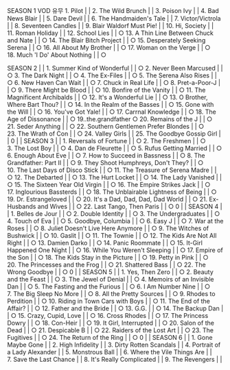 SEASON 1		VOD 유무
1. Pilot	|                 |
2. The Wild Brunch	|                 |
3. Poison Ivy	|                 |
4. Bad News Blair	|                 |
5. Dare Devil	|                 |
6. The Handmaiden's Tale	|                 |
7. Victor/Victrola	|                 |
8. Seventeen Candles	|                 |
9. Blair Waldorf Must Pie!	|                 |
10. Hi, Society	|                 |
11. Roman Holiday	|                 |
12. School Lies	|                 |	○
13. A Thin Line Between Chuck and Nate	|                 |	○
14. The Blair Bitch Project	|                 |	○
15. Desperately Seeking Serena	|                 |	○
16. All About My Brother	|                 |	○
17. Woman on the Verge	|                 |	○
18. Much 'I Do' About Nothing	|                 |	○

SEASON 2	|                 |
1. Summer Kind of Wonderful	|                 |	○
2. Never Been Marcused	|                 |	○
3. The Dark Night	|                 |	○
4. The Ex-Files	|                 |	○
5. The Serena Also Rises	|                 |	○
6. New Haven Can Wait	|                 |	○
7. Chuck in Real Life	|                 |	○
8. Pret-a-Poor-J	|                 |	○
9. There Might be Blood	|                 |	○
10. Bonfire of the Vanity	|                 |	○
11. The Magnificent Archibalds	|                 |	○
12. It's a Wonderful Lie	|                 |	○
13. O Brother, Where Bart Thou?	|                 |	○
14. In the Realm of the Basses	|                 |	○
15. Gone with the Will	|                 |	○
16. You've Got Yale!	|                 |	○
17. Carrnal Knowledge	|                 |	○
18. The Age of Dissonance	|                 |	○
19..the.grandfather		○
20. Remains of the J	|                 |	○
21. Seder Anything	|                 |	○
22. Southern Gentlemen Prefer Blondes	|                 |	○
23. The Wrath of Con	|                 |	○
24. Valley Girls	|                 |
25. The Goodbye Gossip Girl	|                 |
0	|                 |
SEASON 3	|                 |
1. Reversals of Fortune	|                 |	○
2. The Freshmen	|                 |	○
3. The Lost Boy	|                 |	○
4. Dan de Fleurette	|                 |	○
5. Rufus Getting Married	|                 |	○
6. Enough About Eve	|                 |	○
7. How to Succeed in Bassness	|                 |	○
8. The Grandfather: Part II	|                 |	○
9. They Shoot Humphreys, Don't They?	|                 |	○
10. The Last Days of Disco Stick	|                 |	○
11. The Treasure of Serena Madre	|                 |	○
12. The Debarted	|                 |	○
13. The Hurt Locket	|                 |	○
14. The Lady Vanished	|                 |	○
15. The Sixteen Year Old Virgin	|                 |	○
16. The Empire Strikes Jack	|                 |	○
17. Inglourious Bassterds	|                 |	○
18. The Unblairable Lightness of Being	|                 |	○
19. Dr. Estrangeloved	|                 |	○
20. It's a Dad, Dad, Dad, Dad World	|                 |	○
21. Ex-Husbands and Wives	|                 |	○
22. Last Tango, Then Paris	|                 |	○
0	|                 |
SEASON 4	|                 |
1. Belles de Jour	|                 |	○
2. Double Identity	|                 |	○
3. The Undergraduates	|                 |	○
4. Touch of Eva	|                 |	○
5. Goodbye, Columbia	|                 |	○
6. Easy J	|                 |	○
7. War at the Roses	|                 |	○
8. Juliet Doesn't Live Here Anymore	|                 |	○
9. The Witches of Bushwick	|                 |	○
10. Gaslit	|                 |	○
11. The Townie	|                 |	○
12. The Kids Are Not All Right	|                 |	○
13. Damien Darko	|                 |	○
14. Panic Roommate	|                 |	○
15. It-Girl Happened One Night	|                 |	○
16. While You Weren't Sleeping	|                 |	○
17. Empire of the Son	|                 |	○
18. The Kids Stay in the Picture	|                 |	○
19. Petty in Pink	|                 |	○
20. The Princesses and the Frog	|                 |	○
21. Shattered Bass	|                 |	○
22. The Wrong Goodbye	|                 |	○
0	|                 |
SEASON 5	|                 |
1. Yes, Then Zero	|                 |	○
2. Beauty and the Feast	|                 |	○
3. The Jewel of Denial	|                 |	○
4. Memoirs of an Invisible Dan	|                 |	○
5. The Fasting and the Furious	|                 |	○
6. I Am Number Nine	|                 |	○
7. The Big Sleep No More	|                 |	○
8. All the Pretty Sources	|                 |	○
9. Rhodes to Perdition	|                 |	○
10. Riding in Town Cars with Boys	|                 |	○
11. The End of the Affair?	|                 |	○
12. Father and the Bride	|                 |	○
13. G.G.	|                 |	○
14. The Backup Dan	|                 |	○
15. Crazy, Cupid, Love	|                 |	○
16. Cross Rhodes	|                 |	○
17. The Princess Dowry	|                 |	○
18. Con-Heir	|                 |	○
19. It Girl, Interrupted	|                 |	○
20. Salon of the Dead	|                 |	○
21. Despicable B	|                 |	○
22. Raiders of the Lost Art	|                 |	○
23. The Fugitives	|                 |	○
24. The Return of the Ring	|                 |	○
0	|                 |
SEASON 6	|                 |
1. Gone Maybe Gone	|                 |
2. High Infidelity	|                 |
3. Dirty Rotten Scandals	|                 |
4. Portrait of a Lady Alexander	|                 |
5. Monstrous Ball	|                 |
6. Where the Vile Things Are	|                 |
7. Save the Last Chance	|                 |
8. It's Really Complicated	|                 |
9. The Revengers	|                 |
